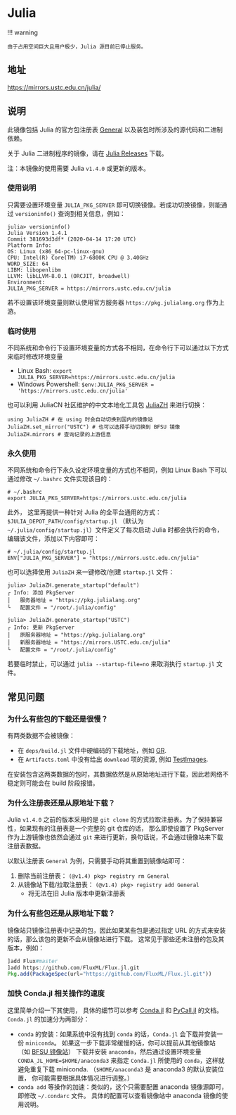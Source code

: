 # Julia

!!! warning

    由于占用空间巨大且用户极少，Julia 源目前已停止服务。

## 地址

<https://mirrors.ustc.edu.cn/julia/>

## 说明

此镜像包括 Julia 的官方包注册表
[General](https://github.com/JuliaRegistries/General)
以及装包时所涉及的源代码和二进制依赖。

关于 Julia 二进制程序的镜像，请在 [Julia
Releases](https://mirrors.ustc.edu.cn/julia-releases/) 下载。

注：本镜像的使用需要 Julia `v1.4.0` 或更新的版本。

### 使用说明

只需要设置环境变量 `JULIA_PKG_SERVER`
即可切换镜像。若成功切换镜像，则能通过 `versioninfo()`
查询到相关信息，例如：

``` text
julia> versioninfo()
Julia Version 1.4.1
Commit 381693d3df* (2020-04-14 17:20 UTC)
Platform Info:
OS: Linux (x86_64-pc-linux-gnu)
CPU: Intel(R) Core(TM) i7-6800K CPU @ 3.40GHz
WORD_SIZE: 64
LIBM: libopenlibm
LLVM: libLLVM-8.0.1 (ORCJIT, broadwell)
Environment:
JULIA_PKG_SERVER = https://mirrors.ustc.edu.cn/julia
```

若不设置该环境变量则默认使用官方服务器 `https://pkg.julialang.org` 作为上游。

### 临时使用

不同系统和命令行下设置环境变量的方式各不相同，在命令行下可以通过以下方式来临时修改环境变量

-   Linux Bash:
    `export JULIA_PKG_SERVER=https://mirrors.ustc.edu.cn/julia`
-   Windows Powershell:
    `$env:JULIA_PKG_SERVER = 'https://mirrors.ustc.edu.cn/julia'`

也可以利用 JuliaCN 社区维护的中文本地化工具包
[JuliaZH](https://github.com/JuliaCN/JuliaZH.jl) 来进行切换：

``` text
using JuliaZH # 在 using 时会自动切换到国内的镜像站
JuliaZH.set_mirror("USTC") # 也可以选择手动切换到 BFSU 镜像
JuliaZH.mirrors # 查询记录的上游信息
```

### 永久使用

不同系统和命令行下永久设定环境变量的方式也不相同，例如 Linux Bash
下可以通过修改 `~/.bashrc` 文件实现该目的：

``` text
# ~/.bashrc
export JULIA_PKG_SERVER=https://mirrors.ustc.edu.cn/julia
```

此外， 这里再提供一种针对 Julia 的全平台通用的方式：
`$JULIA_DEPOT_PATH/config/startup.jl`
（默认为 `~/.julia/config/startup.jl`）文件定义了每次启动 Julia
时都会执行的命令，编辑该文件，添加以下内容即可：

``` text
# ~/.julia/config/startup.jl
ENV["JULIA_PKG_SERVER"] = "https://mirrors.ustc.edu.cn/julia"
```

也可以选择使用 `JuliaZH` 来一键修改/创建 `startup.jl` 文件：

``` text
julia> JuliaZH.generate_startup("default")
┌ Info: 添加 PkgServer
│   服务器地址 = "https://pkg.julialang.org"
└   配置文件 = "/root/.julia/config"

julia> JuliaZH.generate_startup("USTC")
┌ Info: 更新 PkgServer
│   原服务器地址 = "https://pkg.julialang.org"
│   新服务器地址 = "https://mirrors.USTC.edu.cn/julia"
└   配置文件 = "/root/.julia/config"
```

若要临时禁止，可以通过 `julia --startup-file=no` 来取消执行
`startup.jl` 文件。

## 常见问题

### 为什么有些包的下载还是很慢？

有两类数据不会被镜像：

-   在 `deps/build.jl` 文件中硬编码的下载地址，例如
    [GR](https://github.com/jheinen/GR.jl/blob/70f025d5cb439d036409f1985107cb5e1615097f/deps/build.jl#L116).
-   在 `Artifacts.toml` 中没有给出 `download`
    项的资源, 例如
    [TestImages](https://github.com/JuliaImages/TestImages.jl/blob/eaa94348df619c65956e8cfb0032ecddb7a29d3a/Artifacts.toml).

在安装包含这两类数据的包时，其数据依然是从原始地址进行下载，因此若网络不稳定则可能会在
build 阶段报错。

### 为什么注册表还是从原地址下载？

Julia `v1.4.0` 之前的版本采用的是 `git clone`
的方式拉取注册表。为了保持兼容性，如果现有的注册表是一个完整的 git
仓库的话， 那么即使设置了 PkgServer 作为上游镜像也依然会通过 `git`
 来进行更新，换句话说，不会通过镜像站来下载注册表数据。

以默认注册表 `General` 为例，只需要手动将其重置到镜像站即可：

1.  删除当前注册表： `(@v1.4) pkg> registry rm General`
2.  从镜像站下载/拉取注册表： `(@v1.4) pkg> registry add General`
    - 将无法在旧 Julia 版本中更新注册表

### 为什么有些包还是从原地址下载？

镜像站只镜像注册表中记录的包，因此如果某些包是通过指定 URL
的方式来安装的话，那么该包的更新不会从镜像站进行下载。
这常见于那些还未注册的包及其版本，例如：

```julia
]add Flux#master
]add https://github.com/FluxML/Flux.jl.git
Pkg.add(PackageSpec(url="https://github.com/FluxML/Flux.jl.git"))
```

### 加快 Conda.jl 相关操作的速度

这里简单介绍一下其使用， 具体的细节可以参考
[Conda.jl](https://github.com/JuliaPy/Conda.jl) 和
[PyCall.jl](https://github.com/JuliaPy/PyCall.jl) 的文档。
`Conda.jl` 的加速分为两部分：

-   `conda` 的安装：如果系统中没有找到 `conda`
    的话，`Conda.jl` 会下载并安装一份 `miniconda`。
    如果这一步下载非常缓慢的话，你可以提前从其他镜像站
    （如 [BFSU 镜像站](https://mirrors.bfsu.edu.cn/help/anaconda/)）
    下载并安装 `anaconda`，然后通过设置环境变量
    `CONDA_JL_HOME=$HOME/anaconda3` 来指定 `Conda.jl`
    所使用的 `conda`，这样就避免重复下载 miniconda.
    （`$HOME/anaconda3` 是 anaconda3 的默认安装位置，
    你可能需要根据具体情况进行调整。）
-   `conda add` 等操作的加速：类似的，这个只需要配置
    anaconda 镜像源即可，即修改 `~/.condarc` 文件。
    具体的配置可以查看镜像站中 anaconda 镜像的使用说明。
